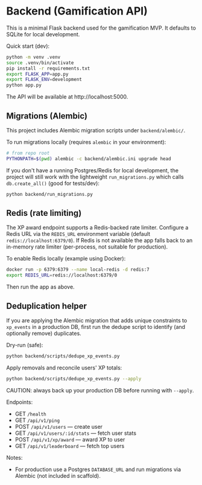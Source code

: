 # Backend (Gamification API)

This is a minimal Flask backend used for the gamification MVP. It defaults to SQLite for local development.

Quick start (dev):

```bash
python -m venv .venv
source .venv/bin/activate
pip install -r requirements.txt
export FLASK_APP=app.py
export FLASK_ENV=development
python app.py
```

The API will be available at http://localhost:5000.

Migrations (Alembic)
--------------------

This project includes Alembic migration scripts under `backend/alembic/`.

To run migrations locally (requires `alembic` in your environment):

```bash
# from repo root
PYTHONPATH=$(pwd) alembic -c backend/alembic.ini upgrade head
```

If you don't have a running Postgres/Redis for local development, the project will still work with the lightweight `run_migrations.py` which calls `db.create_all()` (good for tests/dev):

```bash
python backend/run_migrations.py
```

Redis (rate limiting)
----------------------

The XP award endpoint supports a Redis-backed rate limiter. Configure a Redis URL via the `REDIS_URL` environment variable (default `redis://localhost:6379/0`). If Redis is not available the app falls back to an in-memory rate limiter (per-process, not suitable for production).

To enable Redis locally (example using Docker):

```bash
docker run -p 6379:6379 --name local-redis -d redis:7
export REDIS_URL=redis://localhost:6379/0
```

Then run the app as above.

Deduplication helper
--------------------

If you are applying the Alembic migration that adds unique constraints to `xp_events` in a production DB, first run the dedupe script to identify (and optionally remove) duplicates.

Dry-run (safe):

```bash
python backend/scripts/dedupe_xp_events.py
```

Apply removals and reconcile users' XP totals:

```bash
python backend/scripts/dedupe_xp_events.py --apply
```

CAUTION: always back up your production DB before running with `--apply`.

Endpoints:
- GET `/health`
- GET `/api/v1/ping`
- POST `/api/v1/users` — create user
- GET `/api/v1/users/:id/stats` — fetch user stats
- POST `/api/v1/xp/award` — award XP to user
- GET `/api/v1/leaderboard` — fetch top users

Notes:
- For production use a Postgres `DATABASE_URL` and run migrations via Alembic (not included in scaffold).
